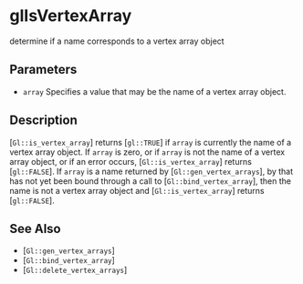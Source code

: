 # glIsVertexArray
determine if a name corresponds to a vertex array object

## Parameters
- `array`
  Specifies a value that may be the name of a vertex array object.

## Description
[`Gl::is_vertex_array`] returns [`gl::TRUE`] if `array` is currently
  the name of a vertex array object. If `array` is zero, or if `array`
  is not the name of a vertex array object, or if an error occurs,
  [`Gl::is_vertex_array`] returns [`gl::FALSE`]. If `array` is a name
  returned by [`Gl::gen_vertex_arrays`], by that has not yet been bound
  through a call to [`Gl::bind_vertex_array`], then the name is not a
  vertex array object and [`Gl::is_vertex_array`] returns [`gl::FALSE`].

## See Also
- [`Gl::gen_vertex_arrays`]
- [`Gl::bind_vertex_array`]
- [`Gl::delete_vertex_arrays`]
